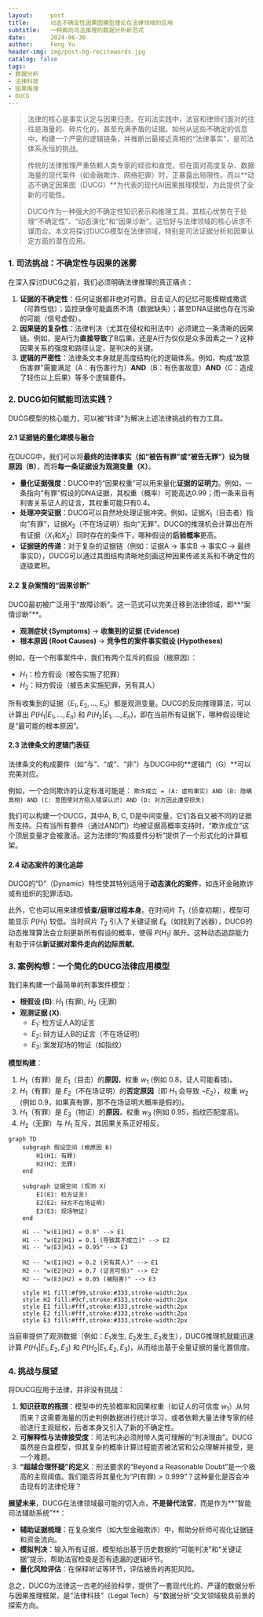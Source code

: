 ```yaml
---
layout:     post 
title:      动态不确定性因果图模型理论在法律领域的应用 
subtitle:   一种面向司法推理的数据分析新范式 
date:       2024-06-30 
author:     Feng Yu 
header-img: img/post-bg-recitewords.jpg 
catalog: false 
tags: 
- 数据分析 
- 法律科技 
- 因果推理 
- DUCG
---
```

> 法律的核心是事实认定与因果归责。在司法实践中，法官和律师们面对的往往是海量的、碎片化的，甚至充满矛盾的证据。如何从这些不确定的信息中，构建一个严密的逻辑链条，并推断出最接近真相的“法律事实”，是司法体系永恒的挑战。
>
> 传统的法律推理严重依赖人类专家的经验和直觉，但在面对高度复杂、数据海量的现代案件（如金融欺诈、网络犯罪）时，正暴露出局限性。而以\*\*动态不确定因果图（DUCG）\*\*为代表的现代AI因果推理模型，为此提供了全新的可能性。
>
> DUCG作为一种强大的不确定性知识表示和推理工具，其核心优势在于处理“不确定性”、“动态演化”和“因果诊断”。这恰好与法律领域的核心诉求不谋而合。本文将探讨DUCG模型在法律领域，特别是司法证据分析和因果认定方面的潜在应用。

### 1\. 司法挑战：不确定性与因果的迷雾

在深入探讨DUCG之前，我们必须明确法律推理的真正痛点：

1.  **证据的不确定性**：任何证据都非绝对可靠。目击证人的记忆可能模糊或撒谎（可靠性低）；监控录像可能画质不清（数据缺失）；甚至DNA证据也存在污染的可能（信号虚假）。
2.  **因果链的复杂性**：法律判决（尤其在侵权和刑法中）必须建立一条清晰的因果链。例如，是A行为**直接导致**了B后果，还是A行为仅仅是众多因素之一？这种因果关系的强度和路径认定，是判决的关键。
3.  **逻辑的严密性**：法律条文本身就是高度结构化的逻辑体系。例如，构成“故意伤害罪”需要满足（A：有伤害行为）**AND**（B：有伤害故意）**AND**（C：造成了轻伤以上后果）等多个逻辑要件。

### 2\. DUCG如何赋能司法实践？

DUCG模型的核心能力，可以被“转译”为解决上述法律挑战的有力工具。

#### 2.1 证据链的量化建模与融合

在DUCG中，我们可以将**最终的法律事实（如“被告有罪”或“被告无罪”）设为根原因（B）**，而将**每一条证据设为观测变量（X）**。

  * **量化证据强度**：DUCG中的“因果权重”可以用来量化**证据的证明力**。例如，一条指向“有罪”假设的DNA证据，其权重（概率）可能高达0.99；而一条来自有利害关系证人的证言，其权重可能只有0.4。
  * **处理冲突证据**：DUCG可以自然地处理证据冲突。例如，证据$X_1$（目击者）指向“有罪”，证据$X_2$（不在场证明）指向“无罪”。DUCG的推理机会计算出在所有证据（$X_1$和$X_2$）同时存在的条件下，哪种假设的**后验概率**更高。
  * **证据链的传递**：对于复杂的证据链（例如：证据A -\> 事实B -\> 事实C -\> 最终事实D），DUCG可以通过其图结构清晰地刻画这种因果传递关系和不确定性的逐级累积。

#### 2.2 复杂案情的“因果诊断”

DUCG最初被广泛用于“故障诊断”。这一范式可以完美迁移到法律领域，即\*\*“案情诊断”\*\*。

  * **观测症状 (Symptoms)** $\rightarrow$ **收集到的证据 (Evidence)**
  * **根本原因 (Root Causes)** $\rightarrow$ **竞争性的案件事实假设 (Hypotheses)**

例如，在一个刑事案件中，我们有两个互斥的假设（根原因）：

  * $H_1$：检方假设（被告实施了犯罪）
  * $H_2$：辩方假设（被告未实施犯罪，另有其人）

所有收集到的证据（$E_1, E_2, ..., E_n$）都是观测变量。DUCG的反向推理算法，可以计算出 $P(H_1 | E_1, ..., E_n)$ 和 $P(H_2 | E_1, ..., E_n)$，即在当前所有证据下，哪种假设理论是“最可能的根本原因”。

#### 2.3 法律条文的逻辑门表征

法律条文的构成要件（如“与”、“或”、“非”）与DUCG中的\*\*逻辑门（G）\*\*可以完美对应。

例如，一个合同欺诈的认定标准可能是：
`欺诈成立 = (A: 虚构事实) AND (B: 隐瞒真相) AND (C: 意图使对方陷入错误认识) AND (D: 对方因此遭受损失)`

我们可以构建一个DUCG，其中A, B, C, D是中间变量，它们各自又被不同的证据所支持。只有当所有要件（通过AND门）均被证据高概率支持时，“欺诈成立”这个顶层变量才会被激活。这为法律的“构成要件分析”提供了一个形式化的计算框架。

#### 2.4 动态案件的演化追踪

DUCG的“D”（Dynamic）特性使其特别适用于**动态演化的案件**，如连环金融欺诈或有组织的犯罪活动。

此外，它也可以用来建模**侦查/庭审过程本身**。在时间片 $T_1$（侦查初期），模型可能显示 $P(H_1)$ 较低。当时间片 $T_2$ 引入了关键证据 $E_k$（如找到了凶器），DUCG的动态推理算法会立刻更新所有假设的概率，使得 $P(H_1)$ 飙升。这种动态追踪能力有助于评估**新证据对案件走向的边际贡献**。

### 3\. 案例构想：一个简化的DUCG法律应用模型

我们来构建一个最简单的刑事案件模型：

  * **根假设 (B)**: $H_1$ (有罪), $H_2$ (无罪)
  * **观测证据 (X)**:
      * $E_1$: 检方证人A的证言
      * $E_2$: 辩方证人B的证言（不在场证明）
      * $E_3$: 案发现场的物证（如指纹）

**模型构建**：

1.  $H_1$（有罪）是 $E_1$（目击）的**原因**，权重 $w_1$ (例如 0.8，证人可能看错)。
2.  $H_1$（有罪）是 $E_2$（不在场证明）的**否定原因**（即 $H_1$ 会导致 $\neg E_2$），权重 $w_2$ (例如 0.9，如果真有罪，那不在场证明大概率是假的)。
3.  $H_1$（有罪）是 $E_3$（物证）的**原因**，权重 $w_3$ (例如 0.95，指纹匹配度高)。
4.  $H_2$（无罪）与 $H_1$ 互斥，其因果关系正好相反。

<!-- end list -->

```mermaid
graph TD
    subgraph 假设空间 (根原因 B)
        H1(H1: 有罪)
        H2(H2: 无罪)
    end
    
    subgraph 证据空间 (观测 X)
        E1(E1: 检方证言)
        E2(E2: 辩方不在场证明)
        E3(E3: 现场物证)
    end

    H1 -- "w(E1|H1) = 0.8" --> E1
    H1 -- "w(E2|H1) = 0.1 (导致其不成立)" --> E2
    H1 -- "w(E3|H1) = 0.95" --> E3

    H2 -- "w(E1|H2) = 0.2 (另有其人)" --> E1
    H2 -- "w(E2|H2) = 0.7 (证言可信)" --> E2
    H2 -- "w(E3|H2) = 0.05 (被陷害)" --> E3
    
    style H1 fill:#f99,stroke:#333,stroke-width:2px
    style H2 fill:#9cf,stroke:#333,stroke-width:2px
    style E1 fill:#fff,stroke:#333,stroke-width:2px
    style E2 fill:#fff,stroke:#333,stroke-width:2px
    style E3 fill:#fff,stroke:#333,stroke-width:2px
```

当庭审提供了观测数据（例如：$E_1$发生, $E_2$发生, $E_3$发生），DUCG推理机就能迅速计算 $P(H_1 | E_1, E_2, E_3)$ 和 $P(H_2 | E_1, E_2, E_3)$，从而给出基于全量证据的量化置信度。

### 4\. 挑战与展望

将DUCG应用于法律，并非没有挑战：

1.  **知识获取的瓶颈**：模型中的先验概率和因果权重（如证人的可信度 $w_1$）从何而来？这需要海量的历史判例数据进行统计学习，或者依赖大量法律专家的经验进行主观赋权，后者本身又引入了新的不确定性。
2.  **可解释性与法律接受度**：司法判决必须附带人类可理解的“判决理由”。DUCG虽然是白盒模型，但其复杂的概率计算过程能否被法官和公众理解并接受，是一个难题。
3.  **“超越合理怀疑”的定义**：刑法要求的“Beyond a Reasonable Doubt”是一个极高的主观阈值。我们能否将其量化为“$P(\text{有罪}) > 0.999$”？这种量化是否会冲击现有的法律伦理？

**展望未来**，DUCG在法律领域最可能的切入点，**不是替代法官**，而是作为\*\*“智能司法辅助系统”\*\*：

  * **辅助证据梳理**：在复杂案件（如大型金融欺诈）中，帮助分析师可视化证据链和资金流向。
  * **模拟判决**：输入所有证据，模型给出基于历史数据的“可能判决”和“关键证据”提示，帮助法官检查是否有遗漏的逻辑环节。
  * **量化风险评估**：在保释听证等环节，评估被告的再犯风险。

总之，DUCG为法律这一古老的经验科学，提供了一套现代化的、严谨的数据分析与因果推理框架，是“法律科技”（Legal Tech）与“数据分析”交叉领域极具前景的探索方向。